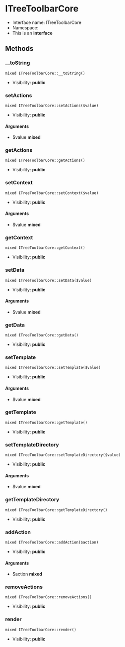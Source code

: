 ITreeToolbarCore
===============






* Interface name: ITreeToolbarCore
* Namespace: 
* This is an **interface**






Methods
-------


### __toString

    mixed ITreeToolbarCore::__toString()





* Visibility: **public**




### setActions

    mixed ITreeToolbarCore::setActions($value)





* Visibility: **public**


#### Arguments
* $value **mixed**



### getActions

    mixed ITreeToolbarCore::getActions()





* Visibility: **public**




### setContext

    mixed ITreeToolbarCore::setContext($value)





* Visibility: **public**


#### Arguments
* $value **mixed**



### getContext

    mixed ITreeToolbarCore::getContext()





* Visibility: **public**




### setData

    mixed ITreeToolbarCore::setData($value)





* Visibility: **public**


#### Arguments
* $value **mixed**



### getData

    mixed ITreeToolbarCore::getData()





* Visibility: **public**




### setTemplate

    mixed ITreeToolbarCore::setTemplate($value)





* Visibility: **public**


#### Arguments
* $value **mixed**



### getTemplate

    mixed ITreeToolbarCore::getTemplate()





* Visibility: **public**




### setTemplateDirectory

    mixed ITreeToolbarCore::setTemplateDirectory($value)





* Visibility: **public**


#### Arguments
* $value **mixed**



### getTemplateDirectory

    mixed ITreeToolbarCore::getTemplateDirectory()





* Visibility: **public**




### addAction

    mixed ITreeToolbarCore::addAction($action)





* Visibility: **public**


#### Arguments
* $action **mixed**



### removeActions

    mixed ITreeToolbarCore::removeActions()





* Visibility: **public**




### render

    mixed ITreeToolbarCore::render()





* Visibility: **public**




